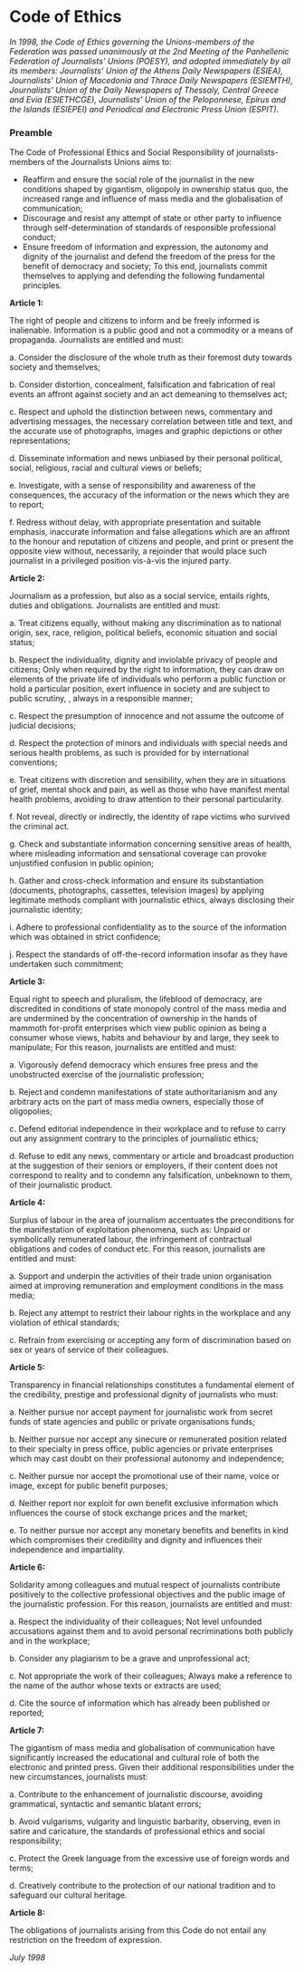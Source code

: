 # Code of Ethics

*In 1998, the Code of Ethics governing the Unions-members of the Federation was passed unanimously at the 2nd Meeting of the Panhellenic Federation of Journalists' Unions (POESY), and adopted immediately by all its members: Journalists’ Union of the Athens Daily Newspapers (ESIEA), Journalists' Union of Macedonia and Thrace Daily Newspapers (ESIEMTH), Journalists' Union of the Daily Newspapers of Thessaly, Central Greece and Evia (ESIETHCGE), Journalists' Union of the Peloponnese, Epirus and the Islands (ESIEPEI) and Periodical and Electronic Press Union (ESPIT).*

### Preamble

The Code of Professional Ethics and Social Responsibility of journalists-members of the Journalists Unions aims to:

- Reaffirm and ensure the social role of the journalist in the new conditions shaped by gigantism, oligopoly in ownership status quo, the increased range and influence of mass media and the globalisation of communication;
- Discourage and resist any attempt of state or other party to influence through self-determination of standards of responsible professional conduct;
- Ensure freedom of information and expression, the autonomy and dignity of the journalist and defend the freedom of the press for the benefit of democracy and society;
  To this end, journalists commit themselves to applying and defending the following fundamental principles.

**Article 1:**

The right of people and citizens to inform and be freely informed is inalienable. Information is a public good and not a commodity or a means of propaganda. Journalists are entitled and must:

a. Consider the disclosure of the whole truth as their foremost duty towards society and themselves;

b. Consider distortion, concealment, falsification and fabrication of real events an affront against society and an act demeaning to themselves act;

c. Respect and uphold the distinction between news, commentary and advertising messages, the necessary correlation between title and text, and the accurate use of photographs, images and graphic depictions or other representations;

d. Disseminate information and news unbiased by their personal political, social, religious, racial and cultural views or beliefs;

e. Investigate, with a sense of responsibility and awareness of the consequences, the accuracy of the information or the news which they are to report;

f. Redress without delay, with appropriate presentation and suitable emphasis, inaccurate information and false allegations which are an affront to the honour and reputation of citizens and people, and print or present the opposite view without, necessarily, a rejoinder that would place such journalist in a privileged position vis-à-vis the injured party.

**Article 2:**

Journalism as a profession, but also as a social service, entails rights, duties and obligations. Journalists are entitled and must:

a. Treat citizens equally, without making any discrimination as to national origin, sex, race, religion, political beliefs, economic situation and social status;

b. Respect the individuality, dignity and inviolable privacy of people and citizens; Only when required by the right to information, they can draw on elements of the private life of individuals who perform a public function or hold a particular position, exert influence in society and are subject to public scrutiny, , always in a responsible manner;

c. Respect the presumption of innocence and not assume the outcome of judicial decisions;

d. Respect the protection of minors and individuals with special needs and serious health problems, as such is provided for by international conventions;

e. Treat citizens with discretion and sensibility, when they are in situations of grief, mental shock and pain, as well as those who have manifest mental health problems, avoiding to draw attention to their personal particularity.

f. Not reveal, directly or indirectly, the identity of rape victims who survived the criminal act.

g. Check and substantiate information concerning sensitive areas of health, where misleading information and sensational coverage can provoke unjustified confusion in public opinion;

h. Gather and cross-check information and ensure its substantiation (documents, photographs, cassettes, television images) by applying legitimate methods compliant with journalistic ethics, always disclosing their journalistic identity;

i. Adhere to professional confidentiality as to the source of the information which was obtained in strict confidence;

j. Respect the standards of off-the-record information insofar as they have undertaken such commitment;

**Article 3:**

Equal right to speech and pluralism, the lifeblood of democracy, are discredited in conditions of state monopoly control of the mass media and are undermined by the concentration of ownership in the hands of mammoth for-profit enterprises which view public opinion as being a consumer whose views, habits and behaviour by and large, they seek to manipulate; For this reason, journalists are entitled and must:

a. Vigorously defend democracy which ensures free press and the unobstructed exercise of the journalistic profession;

b. Reject and condemn manifestations of state authoritarianism and any arbitrary acts on the part of mass media owners, especially those of oligopolies;

c. Defend editorial independence in their workplace and to refuse to carry out any assignment contrary to the principles of journalistic ethics;

d. Refuse to edit any news, commentary or article and broadcast production at the suggestion of their seniors or employers, if their content does not correspond to reality and to condemn any falsification, unbeknown to them, of their journalistic product.

**Article 4:**

Surplus of labour in the area of journalism accentuates the preconditions for the manifestation of exploitation phenomena, such as: Unpaid or symbolically remunerated labour, the infringement of contractual obligations and codes of conduct etc. For this reason, journalists are entitled and must:

a. Support and underpin the activities of their trade union organisation aimed at improving remuneration and employment conditions in the mass media;

b. Reject any attempt to restrict their labour rights in the workplace and any violation of ethical standards;

c. Refrain from exercising or accepting any form of discrimination based on sex or years of service of their colleagues.

**Article 5:**

Transparency in financial relationships constitutes a fundamental element of the credibility, prestige and professional dignity of journalists who must:

a. Neither pursue nor accept payment for journalistic work from secret funds of state agencies and public or private organisations funds;

b. Neither pursue nor accept any sinecure or remunerated position related to their specialty in press office, public agencies or private enterprises which may cast doubt on their professional autonomy and independence;

c. Neither pursue nor accept the promotional use of their name, voice or image, except for public benefit purposes;

d. Neither report nor exploit for own benefit exclusive information which influences the course of stock exchange prices and the market;

e. To neither pursue nor accept any monetary benefits and benefits in kind which compromises their credibility and dignity and influences their independence and impartiality.

**Article 6:**

Solidarity among colleagues and mutual respect of journalists contribute positively to the collective professional objectives and the public image of the journalistic profession. For this reason, journalists are entitled and must:

a. Respect the individuality of their colleagues; Not level unfounded accusations against them and to avoid personal recriminations both publicly and in the workplace;

b. Consider any plagiarism to be a grave and unprofessional act;

c. Not appropriate the work of their colleagues; Always make a reference to the name of the author whose  texts or extracts are used;

d. Cite the source of information which has already been published or reported;

**Article 7:**

The gigantism of mass media and globalisation of communication have significantly increased the educational and cultural role of both the electronic and printed press. Given their additional responsibilities under the new circumstances, journalists must:

a. Contribute to the enhancement of journalistic discourse, avoiding grammatical, syntactic and semantic blatant errors;

b. Avoid vulgarisms, vulgarity and linguistic barbarity, observing, even in satire and caricature, the standards of professional ethics and social responsibility;

c. Protect the Greek language from the excessive use of foreign words and terms;

d. Creatively contribute to the protection of our national tradition and to safeguard our cultural heritage.

**Article 8:**

The obligations of journalists arising from this Code do not entail any restriction on the freedom of expression.

*July 1998*
